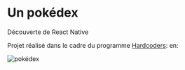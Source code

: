 # Un pokédex
Découverte de React Native

Projet réalisé dans le cadre du programme [Hardcoders](https://le-programme.netlify.com/): en:

![pokédex](https://user-images.githubusercontent.com/44428775/59363447-79566900-8d35-11e9-962a-fe4c816931ca.png)
